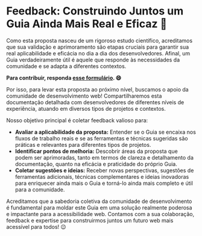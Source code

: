 # Feedback: Construindo Juntos um Guia Ainda Mais Real e Eficaz 🤝

Como esta proposta nasceu de um rigoroso estudo científico, acreditamos que sua validação e aprimoramento são etapas cruciais para garantir sua real aplicabilidade e eficácia no dia a dia dos desenvolvedores. Afinal, um Guia verdadeiramente útil é aquele que responde às necessidades da comunidade e se adapta a diferentes contextos.

**Para contribuir, responda [esse formulário](https://forms.gle/U75FJSutNxZ2bwWG7). 😄**

Por isso, para levar esta proposta ao próximo nível, buscamos o apoio da comunidade de desenvolvimento web\! Compartilharemos esta documentação detalhada com desenvolvedores de diferentes níveis de experiência, atuando em diversos tipos de projetos e contextos.

Nosso objetivo principal é coletar feedback valioso para:

  * **Avaliar a aplicabilidade da proposta:** Entender se o Guia se encaixa nos fluxos de trabalho reais e se as ferramentas e técnicas sugeridas são práticas e relevantes para diferentes tipos de projetos.
  * **Identificar pontos de melhoria:** Descobrir áreas da proposta que podem ser aprimoradas, tanto em termos de clareza e detalhamento da documentação, quanto na eficácia e praticidade do próprio Guia.
  * **Coletar sugestões e ideias:** Receber novas perspectivas, sugestões de ferramentas adicionais, técnicas complementares e ideias inovadoras para enriquecer ainda mais o Guia e torná-lo ainda mais completo e útil para a comunidade.

Acreditamos que a sabedoria coletiva da comunidade de desenvolvimento é fundamental para moldar este Guia em uma solução realmente poderosa e impactante para a acessibilidade web. Contamos com a sua colaboração, feedback e expertise para construirmos juntos um futuro web mais acessível para todos! 😉